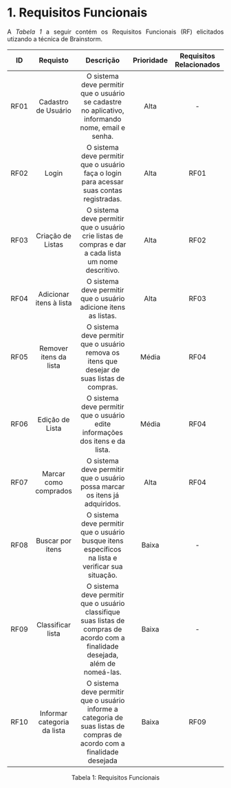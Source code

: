 # 1. Requisitos Funcionais

<p align="justify">A <i>Tabela 1</i> a seguir contém os Requisitos Funcionais (RF) elicitados utizando a técnica de Brainstorm.</p>

| ID   | Requisto |                                       Descrição                                           | Prioridade | Requisitos Relacionados |
| :--: | :------: |       :-----------------------------------------------------------------------:           | :--------: | :---------:|
| RF01 | Cadastro de Usuário | O sistema deve permitir que o usuário se cadastre no aplicativo, informando nome, email e senha. |    Alta    |      -     |
| RF02 | Login | O sistema deve permitir que o usuário faça o login para acessar suas contas registradas. |    Alta    |    RF01    |
| RF03 | Criação de Listas |  O sistema deve permitir que o usuário crie listas de compras e dar a cada lista um nome descritivo. |    Alta    |    RF02    |
| RF04 | Adicionar itens à lista | O sistema deve permitir que o usuário adicione itens as listas. |    Alta    |    RF03    |
| RF05 | Remover itens da lista | O sistema deve permitir que o usuário remova os itens que desejar de suas listas de compras.      |    Média   |    RF04    |
| RF06 | Edição de Lista | O sistema deve permitir que o usuário edite informações dos itens e da lista. |    Média   |    RF04    |
| RF07 | Marcar como comprados | O sistema deve permitir que o usuário possa marcar os itens já adquiridos. |    Alta    |    RF04    |
| RF08 | Buscar por itens | O sistema deve permitir que o usuário busque itens específicos na lista e verificar sua situação. |    Baixa   |      -     |
| RF09 | Classificar lista | O sistema deve permitir que o usuário classifique suas listas de compras de acordo com a finalidade desejada, além de nomeá-las.  |    Baixa   |      -     |
| RF10 | Informar categoria da lista | O sistema deve permitir que o usuário informe a categoria de suas listas de compras de acordo com a finalidade desejada|    Baixa   |      RF09     |

<div style="text-align: center">
<p>Tabela 1: Requisitos Funcionais</p>
</div>

